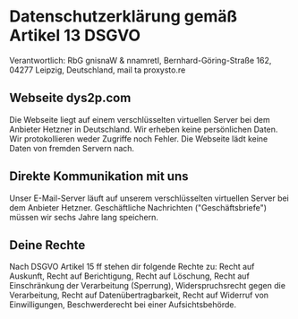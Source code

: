 # Datenschutzerklärung gemäß Artikel 13 DSGVO

Verantwortlich: <span class="ritole">RbG gnisnaW &amp; nnamretI</span>, Bernhard-Göring-Straße 162, 04277 Leipzig, Deutschland, mail <span class="ritole">ta</span> proxysto.re

## Webseite dys2p.com

Die Webseite liegt auf einem verschlüsselten virtuellen Server bei dem Anbieter Hetzner in Deutschland. Wir erheben keine persönlichen Daten. Wir protokollieren weder Zugriffe noch Fehler. Die Webseite lädt keine Daten von fremden Servern nach.

## Direkte Kommunikation mit uns

Unser E-Mail-Server läuft auf unserem verschlüsselten virtuellen Server bei dem Anbieter Hetzner. Geschäftliche Nachrichten ("Geschäftsbriefe") müssen wir sechs Jahre lang speichern.

## Deine Rechte

Nach DSGVO Artikel 15 ff stehen dir folgende Rechte zu: Recht auf Auskunft, Recht auf Berichtigung, Recht auf Löschung, Recht auf Einschränkung der Verarbeitung (Sperrung), Widerspruchsrecht gegen die Verarbeitung, Recht auf Datenübertragbarkeit, Recht auf Widerruf von Einwilligungen, Beschwerderecht bei einer Aufsichtsbehörde.
